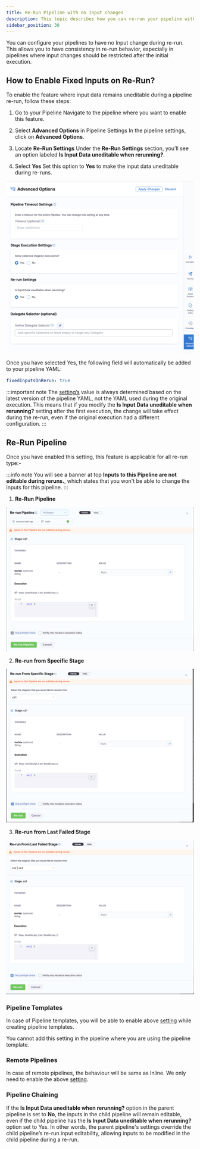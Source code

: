 ```yaml
---
title: Re-Run Pipeline with no Input changes
description: This topic describes how you can re-run your pipeline without changing the Inputs provided
sidebar_position: 30
---
```


You can configure your pipelines to have no Input change during re-run. This allows you to have consistency in re-run behavior, especially in pipelines where input changes should be restricted after the initial execution.

## How to Enable Fixed Inputs on Re-Run?

To enable the feature where input data remains uneditable during a pipeline re-run, follow these steps:

1. Go to your Pipeline
Navigate to the pipeline where you want to enable this feature.

2. Select **Advanced Options** in Pipeline Settings
In the pipeline settings, click on **Advanced Options**.

3. Locate **Re-Run Settings**
Under the **Re-Run Settings** section, you’ll see an option labeled **Is Input Data uneditable when rerunning?**.

4. Select **Yes**
Set this option to **Yes** to make the input data uneditable during re-runs.

![](./static/re-run-option-advance-setting.png)

Once you have selected Yes, the following field will automatically be added to your pipeline YAML:

```yaml
fixedInputsOnRerun: true
```
:::important note
The [setting’s](#how-to-enable-fixed-inputs-on-re-run) value is always determined based on the latest version of the pipeline YAML, not the YAML used during the original execution. This means that if you modify the **Is Input Data uneditable when rerunning?** setting after the first execution, the change will take effect during the re-run, even if the original execution had a different configuration.
:::

## Re-Run Pipeline

Once you have enabled this setting, this feature is applicable for all re-run type:-

:::info note
You will see a banner at top **Inputs to this Pipeline are not editable during reruns.**, which states that you won't be able to change the inputs for this pipeline.
:::

1. **Re-Run Pipeline**

![](./static/re-run-pipeline-no-input-change.png)

2. **Re-run from Specific Stage**

![](./static/re-run-from-specific-stage-no-input-change.png)

3. **Re-run from Last Failed Stage**

![](./static/re-run-from-last-failed-stage.png)

### Pipeline Templates

In case of Pipeline templates, you will be able to enable above [setting](#how-to-enable-fixed-inputs-on-re-run) while creating pipeline templates. 

You cannot add this setting in the pipeline where you are using the pipeline template.

### Remote Pipelines

In case of remote pipelines, the behaviour will be same as Inline. We only need to enable the above [setting](#how-to-enable-fixed-inputs-on-re-run).

### Pipeline Chaining

If the **Is Input Data uneditable when rerunning?** option in the parent pipeline is set to **No**, the inputs in the child pipeline will remain editable, even if the child pipeline has the **Is Input Data uneditable when rerunning?** option set to Yes. In other words, the parent pipeline's settings override the child pipeline’s re-run input editability, allowing inputs to be modified in the child pipeline during a re-run.